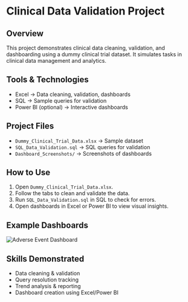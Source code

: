# Clinical Data Validation Project

## Overview
This project demonstrates clinical data cleaning, validation, and dashboarding using a dummy clinical trial dataset. It simulates tasks in clinical data management and analytics.

## Tools & Technologies
- Excel → Data cleaning, validation, dashboards
- SQL → Sample queries for validation
- Power BI (optional) → Interactive dashboards

## Project Files
- `Dummy_Clinical_Trial_Data.xlsx` → Sample dataset
- `SQL_Data_Validation.sql` → SQL queries for validation
- `Dashboard_Screenshots/` → Screenshots of dashboards

## How to Use
1. Open `Dummy_Clinical_Trial_Data.xlsx`.
2. Follow the tabs to clean and validate the data.
3. Run `SQL_Data_Validation.sql` in SQL to check for errors.
4. Open dashboards in Excel or Power BI to view visual insights.

## Example Dashboards
![Adverse Event Dashboard](Dashboard_Screenshots/AdverseEvent_Dashboard_Screenshot.png)

## Skills Demonstrated
- Data cleaning & validation
- Query resolution tracking
- Trend analysis & reporting
- Dashboard creation using Excel/Power BI
